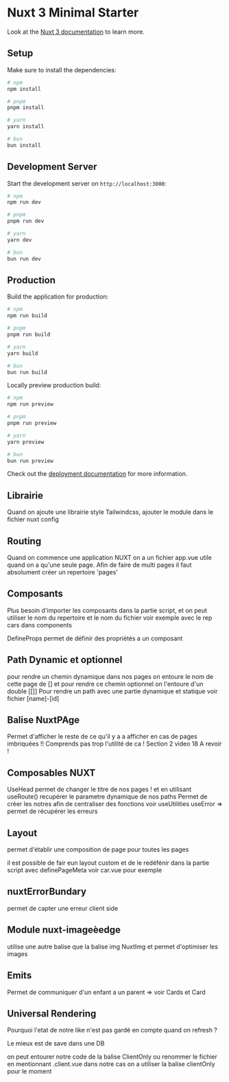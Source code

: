 # Nuxt 3 Minimal Starter

Look at the [Nuxt 3 documentation](https://nuxt.com/docs/getting-started/introduction) to learn more.

## Setup

Make sure to install the dependencies:

```bash
# npm
npm install

# pnpm
pnpm install

# yarn
yarn install

# bun
bun install
```

## Development Server

Start the development server on `http://localhost:3000`:

```bash
# npm
npm run dev

# pnpm
pnpm run dev

# yarn
yarn dev

# bun
bun run dev
```

## Production

Build the application for production:

```bash
# npm
npm run build

# pnpm
pnpm run build

# yarn
yarn build

# bun
bun run build
```

Locally preview production build:

```bash
# npm
npm run preview

# pnpm
pnpm run preview

# yarn
yarn preview

# bun
bun run preview
```

Check out the [deployment documentation](https://nuxt.com/docs/getting-started/deployment) for more information.

## Librairie

Quand on ajoute une librairie style Tailwindcss, ajouter le module dans le fichier nuxt config

## Routing

Quand on commence une application NUXT on a un fichier app.vue utile quand on a qu'une seule page.
Afin de faire de multi pages il faut absolument créer un repertoire 'pages'

## Composants

Plus besoin d'importer les composants dans la partie script, et on peut utiliser le nom du repertoire et le nom du fichier voir exemple avec le rep cars dans components 

DefineProps permet de définir des propriétés a un composant

## Path Dynamic et optionnel

pour rendre un chemin dynamique dans nos pages on entoure le nom de cette page de [] et pour rendre ce chemin optionnel on l'entoure d'un double [[]]
Pour rendre un path avec une partie dynamique et statique voir fichier [name]-[id]

## Balise NuxtPAge

Permet d'afficher le reste de ce qu'il y a a afficher en cas de pages imbriquées !! Comprends pas trop l'utilité de ca ! Section 2 video 18 A revoir !

## Composables NUXT

UseHead permet de changer le titre de nos pages ! et en utilisant useRoute() recupérer le parametre dynamique de nos paths
Permet de créer les notres afin de centraliser des fonctions voir useUtilities
useError => permet de récupérer les erreurs

## Layout

permet d'établir une composition de page pour toutes les pages

il est possible de fair eun layout custom et de le redéfénir dans la partie script avec definePageMeta voir car.vue pour exemple

## nuxtErrorBundary

permet de capter une erreur client side

## Module nuxt-imageèedge

utilise une autre balise que la balise img NuxtImg et permet d'optimiser les images

## Emits

Permet de communiquer d'un enfant a un parent => voir Cards et Card

## Universal Rendering

Pourquoi l'etat de notre like n'est pas gardé en compte quand on refresh ?

Le mieux est de save dans une DB

on peut entourer notre code de la balise ClientOnly ou renommer le fichier en mentionnant .client.vue dans notre cas
on a utiliser la balise clientOnly pour le moment

